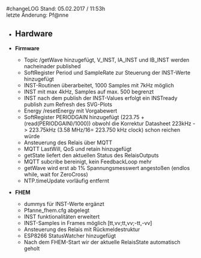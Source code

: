 #changeLOG
Stand: 05.02.2017 / 11:53h  
letzte Änderung: Pf@nne

- **Hardware**
  - 
  
- **Firmware**
  - Topic /getWave hinzugefügt, V_INST, IA_INST und IB_INST werden nacheinader published
  - SoftRegister Period und SampleRate zur Steuerung der INST-Werte hinzugefügt
  - INST-Routinen überarbeitet, 1000 Samples mit 7kHz möglich
  - INST mit max 4kHz, Samples auf max. 500 begrenzt
  - INST nach dem publish der INST-Values erfolgt ein INSTready publish zum Refresh des SVG-Plots
  - Energy /resetEnergy mit Vorgabewert
  - SoftRegister PERIODGAIN hinzugefügt (223.75 + (read(PERIODGAIN)/1000)) obwohl die Korrektur Datasheet 223kHz -> 223.75kHz (3.58 MHz/16= 223.750 kHz clock) schon reichen würde
  - Ansteuerung des Relais über MQTT
  - MQTT LastWill, QoS und retain hinzugefügt
  - getState liefert den aktuellen Status des RelaisOutputs
  - MQTT subcribe bereinigt, kein FeedbackLoop mehr
  - getWave wird erst ab 1% Spannungsmesswert angestoßen (endlos while, wait for ZeroCross)
  - NTP.timeUpdate vorläufig entfernt

- **FHEM**
  - dummys für INST-Werte ergänzt
  - Pfanne_fhem.cfg abgelegt
  - INST funktionalitäten erweitert
  - INST-Samples in Frames möglich [tt,vv;tt,vv;-tt,-vv]
  - Ansteuerung des Relais mit Rückmeldestruktur
  - ESP8266 StatusWatcher hinzugefügt
  - Nach dem FHEM-Start wir der aktuelle RelaisState automatisch geholt
  

